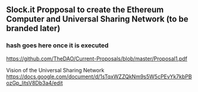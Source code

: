 ## Slock.it Propposal to create the Ethereum Computer and Universal Sharing Network (to be branded later)

### hash goes here once it is executed

https://github.com/TheDAO/Current-Proposals/blob/master/Proposal1.pdf

Vision of the Universal Sharing Network https://docs.google.com/document/d/1sTqxWZZQkNm9s5W5cPEvYk7kbPBozGp_litsV8Db3a4/edit

